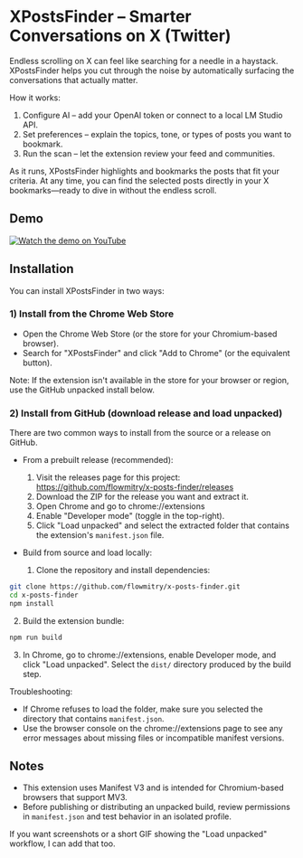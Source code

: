 # XPostsFinder – Smarter Conversations on X (Twitter)

Endless scrolling on X can feel like searching for a needle in a haystack. XPostsFinder helps you cut through the noise by automatically surfacing the conversations that actually matter.

How it works:
1. Configure AI – add your OpenAI token or connect to a local LM Studio API.
2. Set preferences – explain the topics, tone, or types of posts you want to bookmark.
3. Run the scan – let the extension review your feed and communities.

As it runs, XPostsFinder highlights and bookmarks the posts that fit your criteria. At any time, you can find the selected posts directly in your X bookmarks—ready to dive in without the endless scroll.

## Demo

[![Watch the demo on YouTube](https://img.youtube.com/vi/LgfCNMi6n2Q/0.jpg)](https://youtu.be/LgfCNMi6n2Q)

## Installation

You can install XPostsFinder in two ways:

### 1) Install from the Chrome Web Store

- Open the Chrome Web Store (or the store for your Chromium-based browser).
- Search for "XPostsFinder" and click "Add to Chrome" (or the equivalent button).

Note: If the extension isn't available in the store for your browser or region, use the GitHub unpacked install below.

### 2) Install from GitHub (download release and load unpacked)

There are two common ways to install from the source or a release on GitHub.

- From a prebuilt release (recommended):
  1. Visit the releases page for this project: https://github.com/flowmitry/x-posts-finder/releases
  2. Download the ZIP for the release you want and extract it.
  3. Open Chrome and go to chrome://extensions
  4. Enable "Developer mode" (toggle in the top-right).
  5. Click "Load unpacked" and select the extracted folder that contains the extension's `manifest.json` file.

- Build from source and load locally:
  1. Clone the repository and install dependencies:

```bash
git clone https://github.com/flowmitry/x-posts-finder.git
cd x-posts-finder
npm install
```

  2. Build the extension bundle:

```bash
npm run build
```

  3. In Chrome, go to chrome://extensions, enable Developer mode, and click "Load unpacked". Select the `dist/` directory produced by the build step.

Troubleshooting:
- If Chrome refuses to load the folder, make sure you selected the directory that contains `manifest.json`.
- Use the browser console on the chrome://extensions page to see any error messages about missing files or incompatible manifest versions.

## Notes

- This extension uses Manifest V3 and is intended for Chromium-based browsers that support MV3.
- Before publishing or distributing an unpacked build, review permissions in `manifest.json` and test behavior in an isolated profile.

If you want screenshots or a short GIF showing the "Load unpacked" workflow, I can add that too.


